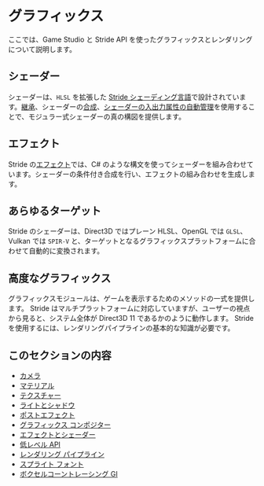 # グラフィックス
<!--
# Graphics
-->

ここでは、Game Studio と Stride API を使ったグラフィックスとレンダリングについて説明します。
<!--
This section explains how to use Game Studio and the Stride API for graphics and rendering.
-->

## シェーダー
<!--
## Shaders
-->

シェーダーは、`HLSL` を拡張した [Stride シェーディング言語](effects-and-shaders/shading-language/index.md)で設計されています。[継承](effects-and-shaders/shading-language/shader-classes-mixins-and-inheritance.md)、シェーダーの[合成](effects-and-shaders/shading-language/composition.md)、[シェーダーの入出力属性の自動管理](effects-and-shaders/shading-language/automatic-shader-stage-input-output.md)を使用することで、モジュラー式シェーダーの真の構図を提供します。
<!--
Shaders are authored in the [Stride's shading language](effects-and-shaders/shading-language/index.md), an extension of `HLSL`. They provide true composition of modular shaders through the use of [inheritance](effects-and-shaders/shading-language/shader-classes-mixins-and-inheritance.md), shader [mixins](effects-and-shaders/shading-language/composition.md), and [automatic weaving of shader in-out attributes](effects-and-shaders/shading-language/automatic-shader-stage-input-output.md).
-->

## エフェクト
<!--
## Effects
-->

Stride の[エフェクト](effects-and-shaders/effect-language.md)では、C# のような構文を使ってシェーダーを組み合わせています。シェーダーの条件付き合成を行い、エフェクトの組み合わせを生成します。
<!--
[Effects](effects-and-shaders/effect-language.md) in Stride use C#-like syntax to combine shaders. They provide conditional composition of shaders to generate effect permutations.
-->

## あらゆるターゲット
<!--
## Target everything
-->

Stride のシェーダーは、Direct3D ではプレーン HLSL、OpenGL では `GLSL`、Vulkan では `SPIR-V` と、ターゲットとなるグラフィックスプラットフォームに合わせて自動的に変換されます。
<!--
Stride shaders are converted automatically to the target graphics platform, either plain HLSL for Direct3D, `GLSL` for OpenGL, or `SPIR-V` for Vulkan platforms.
-->

## 高度なグラフィックス
<!--
## Advanced graphics
-->

グラフィックスモジュールは、ゲームを表示するためのメソッドの一式を提供します。
Stride はマルチプラットフォームに対応していますが、ユーザーの視点から見ると、システム全体が Direct3D 11 であるかのように動作します。
Stride を使用するには、レンダリングパイプラインの基本的な知識が必要です。
<!--
The graphics module provides a set of methods to display the game. Although Stride is available on multiple platforms, the whole system behaves like Direct3D 11 from the user perspective. You need a basic knowledge of the rendering pipeline to use it.
-->

## このセクションの内容
<!--
## In this section
-->

* [カメラ](cameras/index.md)
* [マテリアル](materials/index.md)
* [テクスチャー](textures/index.md)
* [ライトとシャドウ](lights-and-shadows/index.md)
* [ポストエフェクト](post-effects/index.md)
* [グラフィックス コンポジター](graphics-compositor/index.md)
* [エフェクトとシェーダー](effects-and-shaders/index.md)
* [低レベル API](low-level-api/index.md)
* [レンダリング パイプライン](rendering-pipeline/index.md)
* [スプライト フォント](sprite-fonts.md)
* [ボクセルコーントレーシング GI](lights-and-shadows/voxel-cone-tracing-gi.md)

<!--
* [Cameras](cameras/index.md)
* [Materials](materials/index.md)
* [Textures](textures/index.md)
* [Lights and shadows](lights-and-shadows/index.md)
* [Post effects](post-effects/index.md)
* [Graphics compositor](graphics-compositor/index.md)
* [Effects and shaders](effects-and-shaders/index.md)
* [Low-level API](low-level-api/index.md)
* [Rendering pipeline](rendering-pipeline/index.md)
* [Sprite fonts](sprite-fonts.md)
* [Voxel Cone Tracing GI](voxel-cone-tracing-gi.md)
-->

